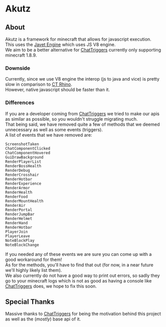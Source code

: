 # Akutz

## About
Akutz is a framework for minecraft that allows for javascript execution.<br>
This uses the [Javet Engine](https://github.com/caoccao/Javet) which uses JS V8 engine.<br>
We aim to be a better alternative for [ChatTriggers](https://github.com/ChatTriggers/ChatTriggers/) currently only supporting minecraft 1.8.9.<br>

### Downside
Currently, since we use V8 engine the interop (js to java and vice) is pretty slow in comparison to [CT Rhino](https://github.com/ChatTriggers/rhino).<br>
However, native javascript should be faster than it.

### Differences
If you are a developer coming from [ChatTriggers](https://github.com/ChatTriggers/ChatTriggers/) we tried to make our apis as similar as possible, so you wouldn't struggle migrating much.<br>
That being said, we have removed quite a few of methods that we deemed unnecessary as well as some events (triggers).<br>
A list of events that we have removed are:
```
ScreenshotTaken
ChatComponentClicked
ChatComponentHovered
GuiDrawBackground
RenderPlayerList
RenderBossHealth
RenderDebug
RenderCrosshair
RenderHotbar
RenderExperience
RenderArmor
RenderHealth
RenderFood
RenderMountHealth
RenderAir
RenderPortal
RenderJumpBar
RenderHelmet
RenderHand
RenderHotbar
PlayerJoin
PlayerLeave
NoteBlockPlay
NoteBlockChange
```
If you needed any of these events we are sure you can come up with a good workaround for them!<br>
As for the methods, you'll have to find that out (for now, in a near future we'll highly likely list them).<br>
We also currently do not have a good way to print out errors, so sadly they go to your minecraft logs which is not as good as having a console like [ChatTriggers](https://github.com/ChatTriggers/ChatTriggers/) does, we hope to fix this soon.

## Special Thanks
Massive thanks to [ChatTriggers](https://github.com/ChatTriggers/ChatTriggers/) for being the motivation behind this project as well as the (_mostly_) base api of it.